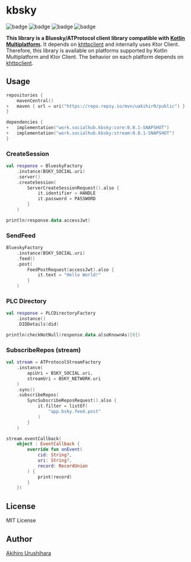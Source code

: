 # kbsky

![badge][badge-js]
![badge][badge-jvm]
![badge][badge-ios]
![badge][badge-mac]

**This library is a Bluesky/ATProtocol client library compatible with [Kotlin Multiplatform](https://kotlinlang.org/docs/multiplatform.html).**
It depends on [khttpclient] and internally uses Ktor Client.
Therefore, this library is available on platforms supported by Kotlin Multiplatform and Ktor Client.
The behavior on each platform depends on [khttpclient].

## Usage

```kotlin:build.gradle.kts
repositories {
    mavenCentral()
+   maven { url = uri("https://repo.repsy.io/mvn/uakihir0/public") }
}

dependencies {
+   implementation("work.socialhub.kbsky:core:0.0.1-SNAPSHOT")
+   implementation("work.socialhub.kbsky:stream:0.0.1-SNAPSHOT")
}
```

### CreateSession

```kotlin
val response = BlueskyFactory
    .instance(BSKY_SOCIAL.uri)
    .server()
    .createSession(
        ServerCreateSessionRequest().also {
            it.identifier = HANDLE
            it.password = PASSWORD
        }
    )

println(response.data.accessJwt)
```

### SendFeed

```kotlin
BlueskyFactory
    .instance(BSKY_SOCIAL.uri)
    .feed()
    .post(
        FeedPostRequest(accessJwt).also {
            it.text = "Hello World!"
        }
    )
```

### PLC Directory

```kotlin
val response = PLCDirectoryFactory
    .instance()
    .DIDDetails(did)

println(checkNotNull(response.data.alsoKnownAs)[0])
```

### SubscribeRepos (stream)

```kotlin
val stream = ATProtocolStreamFactory
    .instance(
        apiUri = BSKY_SOCIAL.uri,
        streamUri = BSKY_NETWORK.uri
    )
    .sync()
    .subscribeRepos(
        SyncSubscribeReposRequest().also {
            it.filter = listOf(
                "app.bsky.feed.post"
            )
        }
    )

stream.eventCallback(
    object : EventCallback {
        override fun onEvent(
            cid: String?,
            uri: String?,
            record: RecordUnion
        ) {
            print(record)
        }
    })
```

## License

MIT License

## Author

[Akihiro Urushihara](https://github.com/uakihir0)

[khttpclient]: https://github.com/uakihir0/khttpclient
[badge-android]: http://img.shields.io/badge/-android-6EDB8D.svg
[badge-android-native]: http://img.shields.io/badge/support-[AndroidNative]-6EDB8D.svg
[badge-wearos]: http://img.shields.io/badge/-wearos-8ECDA0.svg
[badge-jvm]: http://img.shields.io/badge/-jvm-DB413D.svg
[badge-js]: http://img.shields.io/badge/-js-F8DB5D.svg
[badge-js-ir]: https://img.shields.io/badge/support-[IR]-AAC4E0.svg
[badge-nodejs]: https://img.shields.io/badge/-nodejs-68a063.svg
[badge-linux]: http://img.shields.io/badge/-linux-2D3F6C.svg
[badge-windows]: http://img.shields.io/badge/-windows-4D76CD.svg
[badge-wasm]: https://img.shields.io/badge/-wasm-624FE8.svg
[badge-apple-silicon]: http://img.shields.io/badge/support-[AppleSilicon]-43BBFF.svg
[badge-ios]: http://img.shields.io/badge/-ios-CDCDCD.svg
[badge-mac]: http://img.shields.io/badge/-macos-111111.svg
[badge-watchos]: http://img.shields.io/badge/-watchos-C0C0C0.svg
[badge-tvos]: http://img.shields.io/badge/-tvos-808080.svg
